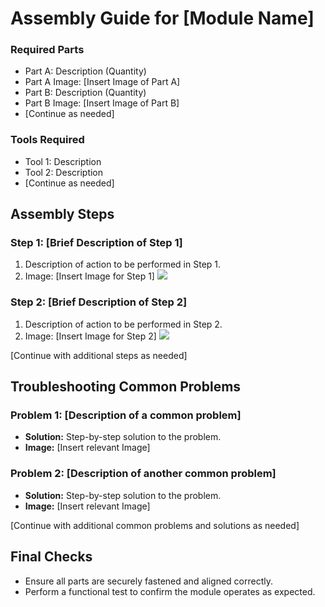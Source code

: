 # Assembly Guide for [Module Name]

### Required Parts
- Part A: Description (Quantity)
- Part A Image: [Insert Image of Part A]
- Part B: Description (Quantity)
- Part B Image: [Insert Image of Part B]
- [Continue as needed]

### Tools Required
- Tool 1: Description
- Tool 2: Description
- [Continue as needed]

## Assembly Steps

### Step 1: [Brief Description of Step 1]
1. Description of action to be performed in Step 1.
2. Image: [Insert Image for Step 1]
![](./IMAGES/Module_1/x.png)

### Step 2: [Brief Description of Step 2]
1. Description of action to be performed in Step 2.
2. Image: [Insert Image for Step 2]
![](./IMAGES/Module_1/x.png)

[Continue with additional steps as needed]

## Troubleshooting Common Problems

### Problem 1: [Description of a common problem]
- **Solution:** Step-by-step solution to the problem.
- **Image:** [Insert relevant Image]

### Problem 2: [Description of another common problem]
- **Solution:** Step-by-step solution to the problem.
- **Image:** [Insert relevant Image]

[Continue with additional common problems and solutions as needed]

## Final Checks
- Ensure all parts are securely fastened and aligned correctly.
- Perform a functional test to confirm the module operates as expected.

